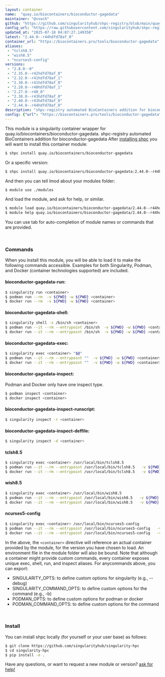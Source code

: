 ```yaml
---
layout: container
name:  "quay.io/biocontainers/bioconductor-gagedata"
maintainer: "@vsoch"
github: "https://github.com/singularityhub/shpc-registry/blob/main/quay.io/biocontainers/bioconductor-gagedata/container.yaml"
config_url: "https://raw.githubusercontent.com/singularityhub/shpc-registry/main/quay.io/biocontainers/bioconductor-gagedata/container.yaml"
updated_at: "2025-07-18 04:07:27.149358"
latest: "2.44.0--r44hdfd78af_0"
container_url: "https://biocontainers.pro/tools/bioconductor-gagedata"
aliases:
 - "tclsh8.5"
 - "wish8.5"
 - "ncurses5-config"
versions:
 - "2.8.0--0"
 - "2.35.0--r42hdfd78af_0"
 - "2.32.0--r41hdfd78af_1"
 - "2.30.0--r41hdfd78af_0"
 - "2.28.0--r40hdfd78af_1"
 - "2.27.0--r40_0"
 - "2.38.0--r43hdfd78af_0"
 - "2.40.0--r43hdfd78af_0"
 - "2.44.0--r44hdfd78af_0"
description: "shpc-registry automated BioContainers addition for bioconductor-gagedata"
config: {"url": "https://biocontainers.pro/tools/bioconductor-gagedata", "maintainer": "@vsoch", "description": "shpc-registry automated BioContainers addition for bioconductor-gagedata", "latest": {"2.44.0--r44hdfd78af_0": "sha256:78459a0618d9b779d93a6297b338d2c115dc439efb5cf43246a5310cfedff3ea"}, "tags": {"2.8.0--0": "sha256:934badcb60b17e41ad41d2c767a9708c8db45f575378d9d52fcc76fadd38dc74", "2.35.0--r42hdfd78af_0": "sha256:308f061585483671949736e9fccfc24857f9e1a744657e3911db504ee9b6de3e", "2.32.0--r41hdfd78af_1": "sha256:f1c8463b7a3c1fe51a18ad8441fc59a10d812660b4b94421d8b9220f6ed24eae", "2.30.0--r41hdfd78af_0": "sha256:5f4cef48ea8184e2d4c08c8b5a87f863190d65bbd378e46afe408e8c330df9b1", "2.28.0--r40hdfd78af_1": "sha256:914993679a01b14a4150698872b5a6bf8dfedf7f4a29380b9dc4a1531acfb8fb", "2.27.0--r40_0": "sha256:339b43010905a63c8a9f4a8d64d8f41bc50d4ac0daa9951db7293941ef8840a9", "2.38.0--r43hdfd78af_0": "sha256:7d1dfd1b1da44c18c78a2cc2ca388260a315761816033943e3fff9f912d4948c", "2.40.0--r43hdfd78af_0": "sha256:1d319e4fa85ee9dc4c3bebf5950d1eea909475a57d07be138aa7003cfb4ad677", "2.44.0--r44hdfd78af_0": "sha256:78459a0618d9b779d93a6297b338d2c115dc439efb5cf43246a5310cfedff3ea"}, "docker": "quay.io/biocontainers/bioconductor-gagedata", "aliases": {"tclsh8.5": "/usr/local/bin/tclsh8.5", "wish8.5": "/usr/local/bin/wish8.5", "ncurses5-config": "/usr/local/bin/ncurses5-config"}}
---
```


This module is a singularity container wrapper for quay.io/biocontainers/bioconductor-gagedata.
shpc-registry automated BioContainers addition for bioconductor-gagedata
After [installing shpc](#install) you will want to install this container module:


```bash
$ shpc install quay.io/biocontainers/bioconductor-gagedata
```

Or a specific version:

```bash
$ shpc install quay.io/biocontainers/bioconductor-gagedata:2.44.0--r44hdfd78af_0
```

And then you can tell lmod about your modules folder:

```bash
$ module use ./modules
```

And load the module, and ask for help, or similar.

```bash
$ module load quay.io/biocontainers/bioconductor-gagedata/2.44.0--r44hdfd78af_0
$ module help quay.io/biocontainers/bioconductor-gagedata/2.44.0--r44hdfd78af_0
```

You can use tab for auto-completion of module names or commands that are provided.

<br>

### Commands

When you install this module, you will be able to load it to make the following commands accessible.
Examples for both Singularity, Podman, and Docker (container technologies supported) are included.

#### bioconductor-gagedata-run:

```bash
$ singularity run <container>
$ podman run --rm  -v ${PWD} -w ${PWD} <container>
$ docker run --rm  -v ${PWD} -w ${PWD} <container>
```

#### bioconductor-gagedata-shell:

```bash
$ singularity shell -s /bin/sh <container>
$ podman run --it --rm --entrypoint /bin/sh  -v ${PWD} -w ${PWD} <container>
$ docker run --it --rm --entrypoint /bin/sh  -v ${PWD} -w ${PWD} <container>
```

#### bioconductor-gagedata-exec:

```bash
$ singularity exec <container> "$@"
$ podman run --it --rm --entrypoint ""  -v ${PWD} -w ${PWD} <container> "$@"
$ docker run --it --rm --entrypoint ""  -v ${PWD} -w ${PWD} <container> "$@"
```

#### bioconductor-gagedata-inspect:

Podman and Docker only have one inspect type.

```bash
$ podman inspect <container>
$ docker inspect <container>
```

#### bioconductor-gagedata-inspect-runscript:

```bash
$ singularity inspect -r <container>
```

#### bioconductor-gagedata-inspect-deffile:

```bash
$ singularity inspect -d <container>
```


#### tclsh8.5

```bash
$ singularity exec <container> /usr/local/bin/tclsh8.5
$ podman run --it --rm --entrypoint /usr/local/bin/tclsh8.5   -v ${PWD} -w ${PWD} <container> -c " $@"
$ docker run --it --rm --entrypoint /usr/local/bin/tclsh8.5   -v ${PWD} -w ${PWD} <container> -c " $@"
```


#### wish8.5

```bash
$ singularity exec <container> /usr/local/bin/wish8.5
$ podman run --it --rm --entrypoint /usr/local/bin/wish8.5   -v ${PWD} -w ${PWD} <container> -c " $@"
$ docker run --it --rm --entrypoint /usr/local/bin/wish8.5   -v ${PWD} -w ${PWD} <container> -c " $@"
```


#### ncurses5-config

```bash
$ singularity exec <container> /usr/local/bin/ncurses5-config
$ podman run --it --rm --entrypoint /usr/local/bin/ncurses5-config   -v ${PWD} -w ${PWD} <container> -c " $@"
$ docker run --it --rm --entrypoint /usr/local/bin/ncurses5-config   -v ${PWD} -w ${PWD} <container> -c " $@"
```



In the above, the `<container>` directive will reference an actual container provided
by the module, for the version you have chosen to load. An environment file in the
module folder will also be bound. Note that although a container
might provide custom commands, every container exposes unique exec, shell, run, and
inspect aliases. For anycommands above, you can export:

 - SINGULARITY_OPTS: to define custom options for singularity (e.g., --debug)
 - SINGULARITY_COMMAND_OPTS: to define custom options for the command (e.g., -b)
 - PODMAN_OPTS: to define custom options for podman or docker
 - PODMAN_COMMAND_OPTS: to define custom options for the command

<br>

### Install

You can install shpc locally (for yourself or your user base) as follows:

```bash
$ git clone https://github.com/singularityhub/singularity-hpc
$ cd singularity-hpc
$ pip install -e .
```

Have any questions, or want to request a new module or version? [ask for help!](https://github.com/singularityhub/singularity-hpc/issues)